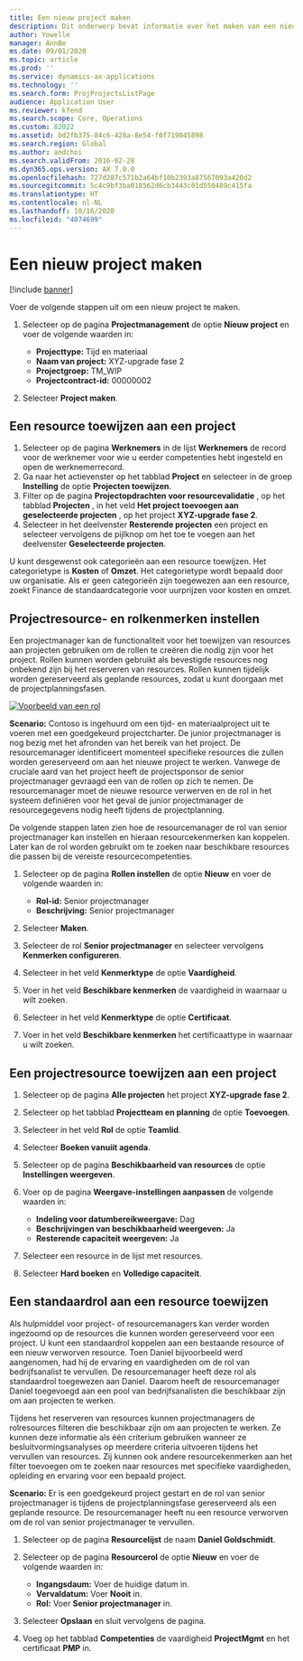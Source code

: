 ```yaml
---
title: Een nieuw project maken
description: Dit onderwerp bevat informatie over het maken van een nieuw project.
author: Yowelle
manager: AnnBe
ms.date: 09/01/2020
ms.topic: article
ms.prod: ''
ms.service: dynamics-ax-applications
ms.technology: ''
ms.search.form: ProjProjectsListPage
audience: Application User
ms.reviewer: kfend
ms.search.scope: Core, Operations
ms.custom: 82022
ms.assetid: bd2fb375-84c6-428a-8e54-f0f719045898
ms.search.region: Global
ms.author: andchoi
ms.search.validFrom: 2016-02-28
ms.dyn365.ops.version: AX 7.0.0
ms.openlocfilehash: 727d287c571b2a64bf10b2393a87567093a420d2
ms.sourcegitcommit: 5c4c9bf3ba018562d6cb3443c01d550489c415fa
ms.translationtype: HT
ms.contentlocale: nl-NL
ms.lasthandoff: 10/16/2020
ms.locfileid: "4074699"
---
```

# <a name="create-a-new-project"></a>Een nieuw project maken

[!include [banner](../includes/banner.md)]

Voer de volgende stappen uit om een nieuw project te maken.

1. Selecteer op de pagina **Projectmanagement** de optie **Nieuw project** en voer de volgende waarden in:

    - **Projecttype:** Tijd en materiaal
    - **Naam van project:** XYZ-upgrade fase 2
    - **Projectgroep:** TM\_WIP
    - **Projectcontract-id:** 00000002

2. Selecteer **Project maken**.

## <a name="assign-a-resource-to-a-project"></a>Een resource toewijzen aan een project

1. Selecteer op de pagina **Werknemers** in de lijst **Werknemers** de record voor de werknemer voor wie u eerder competenties hebt ingesteld en open de werknemerrecord.
2. Ga naar het actievenster op het tabblad **Project** en selecteer in de groep **Instelling** de optie **Projecten toewijzen**.
3. Filter op de pagina **Projectopdrachten voor resourcevalidatie** , op het tabblad **Projecten** , in het veld **Het project toevoegen aan geselecteerde projecten** , op het project **XYZ-upgrade fase 2**.
4. Selecteer in het deelvenster **Resterende projecten** een project en selecteer vervolgens de pijlknop om het toe te voegen aan het deelvenster **Geselecteerde projecten**.

U kunt desgewenst ook categorieën aan een resource toewijzen. Het categorietype is **Kosten** of **Omzet**. Het categorietype wordt bepaald door uw organisatie. Als er geen categorieën zijn toegewezen aan een resource, zoekt Finance de standaardcategorie voor uurprijzen voor kosten en omzet.

## <a name="set-up-project-resource-and-role-characteristics"></a>Projectresource- en rolkenmerken instellen

Een projectmanager kan de functionaliteit voor het toewijzen van resources aan projecten gebruiken om de rollen te creëren die nodig zijn voor het project. Rollen kunnen worden gebruikt als bevestigde resources nog onbekend zijn bij het reserveren van resources. Rollen kunnen tijdelijk worden gereserveerd als geplande resources, zodat u kunt doorgaan met de projectplanningsfasen.

[![Voorbeeld van een rol](./media/projectresourcing05.jpg)](./media/projectresourcing05.jpg) 

**Scenario:** Contoso is ingehuurd om een tijd- en materiaalproject uit te voeren met een goedgekeurd projectcharter. De junior projectmanager is nog bezig met het afronden van het bereik van het project. De resourcemanager identificeert momenteel specifieke resources die zullen worden gereserveerd om aan het nieuwe project te werken. Vanwege de cruciale aard van het project heeft de projectsponsor de senior projectmanager gevraagd een van de rollen op zich te nemen. De resourcemanager moet de nieuwe resource verwerven en de rol in het systeem definiëren voor het geval de junior projectmanager de resourcegegevens nodig heeft tijdens de projectplanning.

De volgende stappen laten zien hoe de resourcemanager de rol van senior projectmanager kan instellen en hieraan resourcekenmerken kan koppelen. Later kan de rol worden gebruikt om te zoeken naar beschikbare resources die passen bij de vereiste resourcecompetenties.

1. Selecteer op de pagina **Rollen instellen** de optie **Nieuw** en voer de volgende waarden in:

    - **Rol-id:** Senior projectmanager
    - **Beschrijving:** Senior projectmanager

2. Selecteer **Maken**.
3. Selecteer de rol **Senior projectmanager** en selecteer vervolgens **Kenmerken configureren**.
4. Selecteer in het veld **Kenmerktype** de optie **Vaardigheid**.
5. Voer in het veld **Beschikbare kenmerken** de vaardigheid in waarnaar u wilt zoeken.
6. Selecteer in het veld **Kenmerktype** de optie **Certificaat**.
7. Voer in het veld **Beschikbare kenmerken** het certificaattype in waarnaar u wilt zoeken.

## <a name="assign-a-project-resource-to-a-project"></a>Een projectresource toewijzen aan een project

1. Selecteer op de pagina **Alle projecten** het project **XYZ-upgrade fase 2**.
2. Selecteer op het tabblad **Projectteam en planning** de optie **Toevoegen**.
3. Selecteer in het veld **Rol** de optie **Teamlid**.
4. Selecteer **Boeken vanuiit agenda**.
5. Selecteer op de pagina **Beschikbaarheid van resources** de optie **Instellingen weergeven**.
6. Voer op de pagina **Weergave-instellingen aanpassen** de volgende waarden in:

    - **Indeling voor datumbereikweergave:** Dag
    - **Beschrijvingen van beschikbaarheid weergeven:** Ja
    - **Resterende capaciteit weergeven:** Ja

7. Selecteer een resource in de lijst met resources.
8. Selecteer **Hard boeken** en **Volledige capaciteit**.

## <a name="assign-a-resource-to-a-default-role"></a>Een standaardrol aan een resource toewijzen

Als hulpmiddel voor project- of resourcemanagers kan verder worden ingezoomd op de resources die kunnen worden gereserveerd voor een project. U kunt een standaardrol koppelen aan een bestaande resource of een nieuw verworven resource. Toen Daniel bijvoorbeeld werd aangenomen, had hij de ervaring en vaardigheden om de rol van bedrijfsanalist te vervullen. De resourcemanager heeft deze rol als standaardrol toegewezen aan Daniel. Daarom heeft de resourcemanager Daniel toegevoegd aan een pool van bedrijfsanalisten die beschikbaar zijn om aan projecten te werken.

Tijdens het reserveren van resources kunnen projectmanagers de rolresources filteren die beschikbaar zijn om aan projecten te werken. Ze kunnen deze informatie als één criterium gebruiken wanneer ze besluitvormingsanalyses op meerdere criteria uitvoeren tijdens het vervullen van resources. Zij kunnen ook andere resourcekenmerken aan het filter toevoegen om te zoeken naar resources met specifieke vaardigheden, opleiding en ervaring voor een bepaald project.

**Scenario:** Er is een goedgekeurd project gestart en de rol van senior projectmanager is tijdens de projectplanningsfase gereserveerd als een geplande resource. De resourcemanager heeft nu een resource verworven om de rol van senior projectmanager te vervullen.

1. Selecteer op de pagina **Resourcelijst** de naam **Daniel Goldschmidt**.
2. Selecteer op de pagina **Resourcerol** de optie **Nieuw** en voer de volgende waarden in:

    - **Ingangsdaum:** Voer de huidige datum in.
    - **Vervaldatum:** Voer **Nooit** in.
    - **Rol:** Voer **Senior projectmanager** in.

3. Selecteer **Opslaan** en sluit vervolgens de pagina.
4. Voeg op het tabblad **Competenties** de vaardigheid **ProjectMgmt** en het certificaat **PMP** in.
